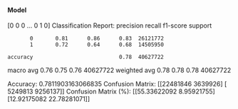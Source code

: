 #### Model
[0 0 0 ... 0 1 0]
Classification Report:
              precision    recall  f1-score   support

           0       0.81      0.86      0.83  26121772
           1       0.72      0.64      0.68  14505950

    accuracy                           0.78  40627722
   macro avg       0.76      0.75      0.76  40627722
weighted avg       0.78      0.78      0.78  40627722

Accuracy: 0.7811903163066835
Confusion Matrix:
[[22481846  3639926]
 [ 5249813  9256137]]
Confusion Matrix (%):
[[55.33622092  8.95921755]
 [12.92175082 22.78281071]]
